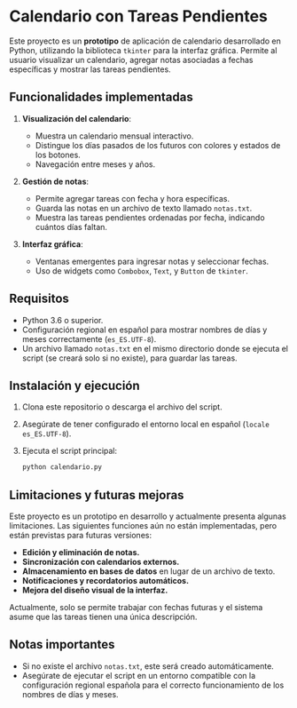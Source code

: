 # Calendario con Tareas Pendientes

Este proyecto es un **prototipo** de aplicación de calendario desarrollado en Python, utilizando la biblioteca `tkinter` para la interfaz gráfica. Permite al usuario visualizar un calendario, agregar notas asociadas a fechas específicas y mostrar las tareas pendientes.

## Funcionalidades implementadas

1. **Visualización del calendario**: 
   - Muestra un calendario mensual interactivo.
   - Distingue los días pasados de los futuros con colores y estados de los botones.
   - Navegación entre meses y años.

2. **Gestión de notas**:
   - Permite agregar tareas con fecha y hora específicas.
   - Guarda las notas en un archivo de texto llamado `notas.txt`.
   - Muestra las tareas pendientes ordenadas por fecha, indicando cuántos días faltan.

3. **Interfaz gráfica**:
   - Ventanas emergentes para ingresar notas y seleccionar fechas.
   - Uso de widgets como `Combobox`, `Text`, y `Button` de `tkinter`.

## Requisitos

- Python 3.6 o superior.
- Configuración regional en español para mostrar nombres de días y meses correctamente (`es_ES.UTF-8`).
- Un archivo llamado `notas.txt` en el mismo directorio donde se ejecuta el script (se creará solo si no existe), para guardar las tareas.

## Instalación y ejecución

1. Clona este repositorio o descarga el archivo del script.
2. Asegúrate de tener configurado el entorno local en español (`locale es_ES.UTF-8`).
3. Ejecuta el script principal:

   ```bash
   python calendario.py
   ```
   
## Limitaciones y futuras mejoras

Este proyecto es un prototipo en desarrollo y actualmente presenta algunas limitaciones. Las siguientes funciones aún no están implementadas, pero están previstas para futuras versiones:

- **Edición y eliminación de notas.**
- **Sincronización con calendarios externos.**
- **Almacenamiento en bases de datos** en lugar de un archivo de texto.
- **Notificaciones y recordatorios automáticos.**
- **Mejora del diseño visual de la interfaz.**

Actualmente, solo se permite trabajar con fechas futuras y el sistema asume que las tareas tienen una única descripción.

## Notas importantes

- Si no existe el archivo `notas.txt`, este será creado automáticamente.
- Asegúrate de ejecutar el script en un entorno compatible con la configuración regional española para el correcto funcionamiento de los nombres de días y meses.

